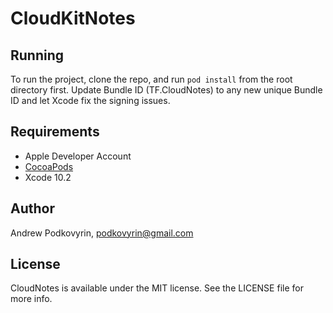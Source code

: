 
# CloudKitNotes

## Running

To run the project, clone the repo, and run `pod install` from the root directory first.
Update Bundle ID (TF.CloudNotes) to any new unique Bundle ID and let Xcode fix the signing issues.

## Requirements

- Apple Developer Account
- [CocoaPods](https://cocoapods.org)
- Xcode 10.2

## Author

Andrew Podkovyrin, podkovyrin@gmail.com

## License

CloudNotes is available under the MIT license. See the LICENSE file for more info.
